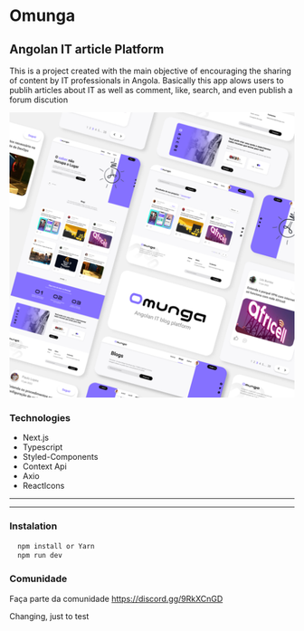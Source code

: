 # Omunga
## Angolan IT article Platform
This is a project created with the main objective of encouraging the sharing of content by IT professionals in Angola. Basically this app alows users to publih articles about IT as well as comment, like, search, and even publish a forum discution

![readme](readme.png)

### Technologies
* Next.js
* Typescript
* Styled-Components
* Context Api
* Axio
* ReactIcons

---
---

### Instalation
```Bash
  npm install or Yarn
  npm run dev
``` 

### Comunidade

Faça parte da comunidade https://discord.gg/9RkXCnGD

Changing, just to test

